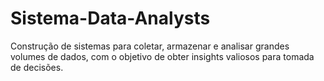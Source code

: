 # Sistema-Data-Analysts
Construção de sistemas para coletar, armazenar e analisar grandes volumes de dados, com o objetivo de obter insights valiosos para tomada de decisões.

